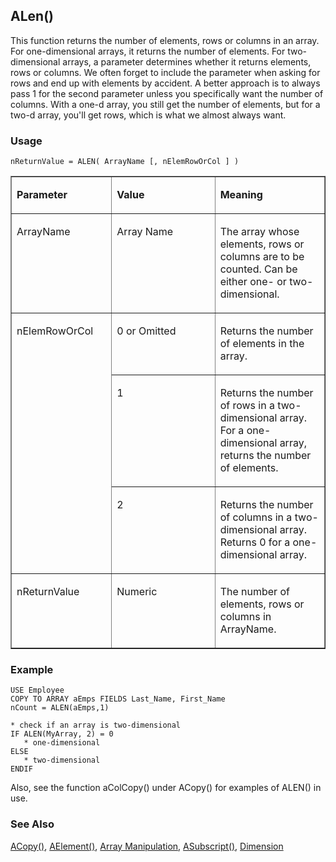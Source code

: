## ALen()

This function returns the number of elements, rows or columns in an array. For one-dimensional arrays, it returns the number of elements. For two-dimensional arrays, a parameter determines whether it returns elements, rows or columns. We often forget to include the parameter when asking for rows and end up with elements by accident. A better approach is to always pass 1 for the second parameter unless you specifically want the number of columns. With a one-d array, you still get the number of elements, but for a two-d array, you'll get rows, which is what we almost always want.

### Usage

```foxpro
nReturnValue = ALEN( ArrayName [, nElemRowOrCol ] )
```
<table border cellspacing=0 cellpadding=0 width=100%>
<tr>
  <td width=32% valign=top>
  <p><b>Parameter</b></p>
  </td>
  <td width=23% valign=top>
  <p><b>Value</b></p>
  </td>
  <td width=45% valign=top>
  <p><b>Meaning</b></p>
  </td>
 </tr>
<tr>
  <td width=32% valign=top>
  <p>ArrayName</p>
  </td>
  <td width=23% valign=top>
  <p>Array Name</p>
  </td>
  <td width=45% valign=top>
  <p>The array whose elements, rows or columns are to be counted. Can be either one- or two-dimensional.</p>
  </td>
 </tr>
<tr>
  <td width=32% rowspan=3 valign=top>
  <p>nElemRowOrCol</p>
  </td>
  <td width=23% valign=top>
  <p>0 or Omitted</p>
  </td>
  <td width=45% valign=top>
  <p>Returns the number of elements in the array.</p>
  </td>
 </tr>
<tr>
  <td width=33% valign=top>
  <p>1</p>
  </td>
  <td width=67% valign=top>
  <p>Returns the number of rows in a two-dimensional array. For a one-dimensional array, returns the number of elements.</p>
  </td>
 </tr>
<tr>
  <td width=33% valign=top>
  <p>2</p>
  </td>
  <td width=67% valign=top>
  <p>Returns the number of columns in a two-dimensional array. Returns 0 for a one-dimensional array.</p>
  </td>
 </tr>
<tr>
  <td width=32% valign=top>
  <p>nReturnValue</p>
  </td>
  <td width=23% valign=top>
  <p>Numeric</p>
  </td>
  <td width=45% valign=top>
  <p>The number of elements, rows or columns in ArrayName.</p>
  </td>
 </tr>
</table>

### Example

```foxpro
USE Employee
COPY TO ARRAY aEmps FIELDS Last_Name, First_Name
nCount = ALEN(aEmps,1)

* check if an array is two-dimensional
IF ALEN(MyArray, 2) = 0
   * one-dimensional
ELSE
   * two-dimensional
ENDIF
```

Also, see the function aColCopy() under ACopy() for examples of ALEN() in use.

### See Also

[ACopy()](s4g210.md), [AElement()](s4g213.md), [Array Manipulation](s4g282.md), [ASubscript()](s4g213.md), [Dimension](s4g218.md)